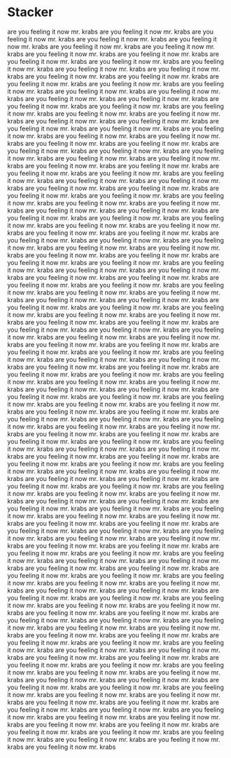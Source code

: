 # Stacker
are you feeling it now mr. krabs are you feeling it now mr. krabs are you feeling it now mr. krabs are you feeling it now mr. krabs are you feeling it now mr. krabs are you feeling it now mr. krabs are you feeling it now mr. krabs are you feeling it now mr. krabs are you feeling it now mr. krabs are you feeling it now mr. krabs are you feeling it now mr. krabs are you feeling it now mr. krabs are you feeling it now mr. krabs are you feeling it now mr. krabs are you feeling it now mr. krabs are you feeling it now mr. krabs are you feeling it now mr. krabs are you feeling it now mr. krabs are you feeling it now mr. krabs are you feeling it now mr. krabs are you feeling it now mr. krabs are you feeling it now mr. krabs are you feeling it now mr. krabs are you feeling it now mr. krabs are you feeling it now mr. krabs are you feeling it now mr. krabs are you feeling it now mr. krabs are you feeling it now mr. krabs are you feeling it now mr. krabs are you feeling it now mr. krabs are you feeling it now mr. krabs are you feeling it now mr. krabs are you feeling it now mr. krabs are you feeling it now mr. krabs are you feeling it now mr. krabs are you feeling it now mr. krabs are you feeling it now mr. krabs are you feeling it now mr. krabs are you feeling it now mr. krabs are you feeling it now mr. krabs are you feeling it now mr. krabs are you feeling it now mr. krabs are you feeling it now mr. krabs are you feeling it now mr. krabs are you feeling it now mr. krabs are you feeling it now mr. krabs are you feeling it now mr. krabs are you feeling it now mr. krabs are you feeling it now mr. krabs are you feeling it now mr. krabs are you feeling it now mr. krabs are you feeling it now mr. krabs are you feeling it now mr. krabs are you feeling it now mr. krabs are you feeling it now mr. krabs are you feeling it now mr. krabs are you feeling it now mr. krabs are you feeling it now mr. krabs are you feeling it now mr. krabs are you feeling it now mr. krabs are you feeling it now mr. krabs are you feeling it now mr. krabs are you feeling it now mr. krabs are you feeling it now mr. krabs are you feeling it now mr. krabs are you feeling it now mr. krabs are you feeling it now mr. krabs are you feeling it now mr. krabs are you feeling it now mr. krabs are you feeling it now mr. krabs are you feeling it now mr. krabs are you feeling it now mr. krabs are you feeling it now mr. krabs are you feeling it now mr. krabs are you feeling it now mr. krabs are you feeling it now mr. krabs are you feeling it now mr. krabs are you feeling it now mr. krabs are you feeling it now mr. krabs are you feeling it now mr. krabs are you feeling it now mr. krabs are you feeling it now mr. krabs are you feeling it now mr. krabs are you feeling it now mr. krabs are you feeling it now mr. krabs are you feeling it now mr. krabs are you feeling it now mr. krabs are you feeling it now mr. krabs are you feeling it now mr. krabs are you feeling it now mr. krabs are you feeling it now mr. krabs are you feeling it now mr. krabs are you feeling it now mr. krabs are you feeling it now mr. krabs are you feeling it now mr. krabs are you feeling it now mr. krabs are you feeling it now mr. krabs are you feeling it now mr. krabs are you feeling it now mr. krabs are you feeling it now mr. krabs are you feeling it now mr. krabs are you feeling it now mr. krabs are you feeling it now mr. krabs are you feeling it now mr. krabs are you feeling it now mr. krabs are you feeling it now mr. krabs are you feeling it now mr. krabs are you feeling it now mr. krabs are you feeling it now mr. krabs are you feeling it now mr. krabs are you feeling it now mr. krabs are you feeling it now mr. krabs are you feeling it now mr. krabs are you feeling it now mr. krabs are you feeling it now mr. krabs are you feeling it now mr. krabs are you feeling it now mr. krabs are you feeling it now mr. krabs are you feeling it now mr. krabs are you feeling it now mr. krabs are you feeling it now mr. krabs are you feeling it now mr. krabs are you feeling it now mr. krabs are you feeling it now mr. krabs are you feeling it now mr. krabs are you feeling it now mr. krabs are you feeling it now mr. krabs are you feeling it now mr. krabs are you feeling it now mr. krabs are you feeling it now mr. krabs are you feeling it now mr. krabs are you feeling it now mr. krabs are you feeling it now mr. krabs are you feeling it now mr. krabs are you feeling it now mr. krabs are you feeling it now mr. krabs are you feeling it now mr. krabs are you feeling it now mr. krabs are you feeling it now mr. krabs are you feeling it now mr. krabs are you feeling it now mr. krabs are you feeling it now mr. krabs are you feeling it now mr. krabs are you feeling it now mr. krabs are you feeling it now mr. krabs are you feeling it now mr. krabs are you feeling it now mr. krabs are you feeling it now mr. krabs are you feeling it now mr. krabs are you feeling it now mr. krabs are you feeling it now mr. krabs are you feeling it now mr. krabs are you feeling it now mr. krabs are you feeling it now mr. krabs are you feeling it now mr. krabs are you feeling it now mr. krabs are you feeling it now mr. krabs are you feeling it now mr. krabs are you feeling it now mr. krabs are you feeling it now mr. krabs are you feeling it now mr. krabs are you feeling it now mr. krabs are you feeling it now mr. krabs are you feeling it now mr. krabs are you feeling it now mr. krabs are you feeling it now mr. krabs are you feeling it now mr. krabs are you feeling it now mr. krabs are you feeling it now mr. krabs are you feeling it now mr. krabs are you feeling it now mr. krabs are you feeling it now mr. krabs are you feeling it now mr. krabs are you feeling it now mr. krabs are you feeling it now mr. krabs are you feeling it now mr. krabs are you feeling it now mr. krabs are you feeling it now mr. krabs are you feeling it now mr. krabs are you feeling it now mr. krabs are you feeling it now mr. krabs are you feeling it now mr. krabs are you feeling it now mr. krabs are you feeling it now mr. krabs are you feeling it now mr. krabs are you feeling it now mr. krabs are you feeling it now mr. krabs are you feeling it now mr. krabs are you feeling it now mr. krabs are you feeling it now mr. krabs are you feeling it now mr. krabs are you feeling it now mr. krabs are you feeling it now mr. krabs are you feeling it now mr. krabs are you feeling it now mr. krabs are you feeling it now mr. krabs are you feeling it now mr. krabs are you feeling it now mr. krabs are you feeling it now mr. krabs are you feeling it now mr. krabs are you feeling it now mr. krabs are you feeling it now mr. krabs are you feeling it now mr. krabs are you feeling it now mr. krabs are you feeling it now mr. krabs are you feeling it now mr. krabs are you feeling it now mr. krabs are you feeling it now mr. krabs are you feeling it now mr. krabs are you feeling it now mr. krabs are you feeling it now mr. krabs are you feeling it now mr. krabs are you feeling it now mr. krabs are you feeling it now mr. krabs are you feeling it now mr. krabs are you feeling it now mr. krabs are you feeling it now mr. krabs are you feeling it now mr. krabs are you feeling it now mr. krabs are you feeling it now mr. krabs are you feeling it now mr. krabs are you feeling it now mr. krabs are you feeling it now mr. krabs are you feeling it now mr. krabs are you feeling it now mr. krabs 
